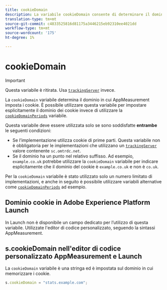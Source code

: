 ```yaml
---
title: cookieDomain
description: La variabile cookieDomain consente di determinare il dominio in cui impostare i cookie.
translation-type: tm+mt
source-git-commit: c4833525816d81175a3446215eb92310ee4021dd
workflow-type: tm+mt
source-wordcount: '175'
ht-degree: 1%

---
```



# cookieDomain

>[!IMPORTANT]
>
>Questa variabile è ritirata. Usa [`trackingServer`](trackingserver.md) invece.

La `cookieDomain` variabile determina il dominio in cui AppMeasurement imposta i cookie. È possibile utilizzare questa variabile per impostare esplicitamente il dominio dei cookie invece di utilizzare la [`cookieDomainPeriods`](cookiedomainperiods.md) variabile.

Questa variabile deve essere utilizzata solo se sono soddisfatte **entrambe** le seguenti condizioni:

* Se l’implementazione utilizza cookie di prime parti. Questa variabile non è obbligatoria per le implementazioni che utilizzano un [`trackingServer`](trackingserver.md) valore contenente `sc.omtrdc.net`.
* Se il dominio ha un punto nel relativo suffisso. Ad esempio, `example.co.uk` potrebbe utilizzare la `cookieDomain` variabile per indicare esplicitamente che il dominio del cookie è `example.co.uk` e non è `co.uk`.

Per la `cookieDomain` variabile è stato utilizzato solo un numero limitato di implementazioni, e anche in seguito è possibile utilizzare variabili alternative come [`cookieDomainPeriods`](cookiedomainperiods.md) ad esempio.

## Dominio cookie in  Adobe Experience Platform Launch

In Launch non è disponibile un campo dedicato per l’utilizzo di questa variabile. Utilizzate l&#39;editor di codice personalizzato, seguendo la sintassi AppMeasurement.

## s.cookieDomain nell&#39;editor di codice personalizzato AppMeasurement e Launch

La `cookieDomain` variabile è una stringa ed è impostata sul dominio in cui memorizzare i cookie.

```js
s.cookieDomain = "stats.example.com";
```
